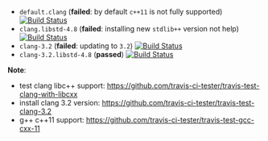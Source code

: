 * `default.clang` (**failed**: by default `c++11` is not fully supported)
[![Build Status](https://travis-ci.org/travis-ci-tester/travis-test-clang-cxx-11.png?branch=default.clang)](https://travis-ci.org/travis-ci-tester/travis-test-clang-cxx-11)
* `clang.libstd-4.8` (**failed**: installing new `stdlib++` version not help)
[![Build Status](https://travis-ci.org/travis-ci-tester/travis-test-clang-cxx-11.png?branch=clang.libstd-4.8)](https://travis-ci.org/travis-ci-tester/travis-test-clang-cxx-11)
* `clang-3.2` (**failed**: updating to `3.2`)
[![Build Status](https://travis-ci.org/travis-ci-tester/travis-test-clang-cxx-11.png?branch=clang-3.2)](https://travis-ci.org/travis-ci-tester/travis-test-clang-cxx-11)
* `clang-3.2.libstd-4.8` (**passed**)
[![Build Status](https://travis-ci.org/travis-ci-tester/travis-test-clang-cxx-11.png?branch=clang-3.2.libstd-4.8)](https://travis-ci.org/travis-ci-tester/travis-test-clang-cxx-11)

**Note**:
* test clang libc++ support: https://github.com/travis-ci-tester/travis-test-clang-with-libcxx
* install clang 3.2 version: https://github.com/travis-ci-tester/travis-test-clang-3.2
* g++ c++11 support: https://github.com/travis-ci-tester/travis-test-gcc-cxx-11
